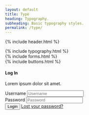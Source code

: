 ```yaml
---
layout: default
title: Type
heading: Typography.
subheading: Basic typography styles.
permalink: /type/
---
```


{% include header.html %}

<section class="stripe">
	<div class="container">
		{% include typography.html %}
	</div>
</section>

<section class="stripe">
	<div class="container">
		<div class="row">
			{% include forms.html %}
		</div>
	</div>
</section>

<section class="stripe">
	<div class="container">
		<div class="row">
			{% include buttons.html %}
		</div>
	</div>
</section>

<section class="dark">
	<div class="container">
		<form class="form-login" action="login" method="post">
			<div class="content">
				<h4>Log In</h4>
				<p>Lorem ipsum dolor sit amet.</p>
				<div class="simpleforms">
					<label for="username">Username</label>
					<input id="username" type="text" name="username" class="required" type="text" title="Username" required placeholder="Username">
				</div>
				<div class="simpleforms">
					<label for="password">Password</label>
					<input id="password" type="password" name="password" class="password required" required placeholder="Password">
				</div>
			</div>
			<div class="options">
				<div class="simpleforms">
					<input type="submit" value="Login" name="submit" class="btn solid">
					<a class="btn solid invert" href="javascript:;">Lost your password?</a>
				</div>
	        </div>
	    </form>
	</div>
</section>
